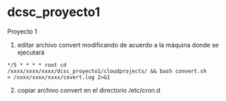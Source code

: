 # dcsc_proyecto1
Proyecto 1

1. editar archivo convert modificando de acuerdo a la máquina donde se ejecutará

<code>*/5 * * * * root cd /xxxx/xxxx/xxxx/dcsc_proyecto1/cloudprojects/ && bash convert.sh > /xxxx/xxxx/xxxx/covert.log 2>&1</code>


2. copiar archivo convert en el directorio /etc/cron.d
